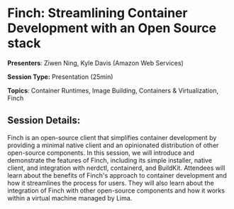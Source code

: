 # Finch: Streamlining Container Development with an Open Source stack 

**Presenters**: Ziwen Ning, Kyle Davis (Amazon Web Services)

**Session Type:** Presentation (25min)

**Topics**: Container Runtimes, Image Building, Containers & Virtualization, Finch

## Session Details:

Finch is an open-source client that simplifies container development by providing a minimal native client and an opinionated distribution of other open-source components. In this session, we will introduce and demonstrate the features of Finch, including its simple installer, native client, and integration with nerdctl, containerd, and BuildKit. Attendees will learn about the benefits of Finch's approach to container development and how it streamlines the process for users. They will also learn about the integration of Finch with other open-source components and how it works within a virtual machine managed by Lima.
